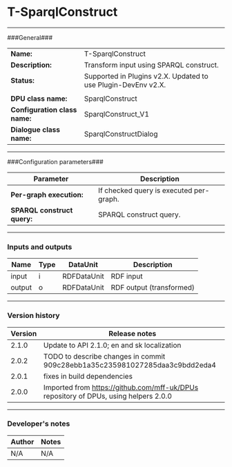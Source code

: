 # T-SparqlConstruct #
----------

###General###

|                              |                                                                              |
|------------------------------|------------------------------------------------------------------------------|
|**Name:**                     |T-SparqlConstruct                                                             |
|**Description:**              |Transform input using SPARQL construct.                                       |
|**Status:**                   |Supported in Plugins v2.X. Updated to use Plugin-DevEnv v2.X.       |
|                              |                                                                              |
|**DPU class name:**           |SparqlConstruct                                                               | 
|**Configuration class name:** |SparqlConstruct_V1                                                            |
|**Dialogue class name:**      |SparqlConstructDialog                                                         |

***

###Configuration parameters###

|Parameter                           |Description                                                              |
|------------------------------------|-------------------------------------------------------------------------|
|**Per-graph execution:**            |If checked query is executed per-graph.                                  |
|**SPARQL construct query:**         |SPARQL construct query.                                                  |

***

### Inputs and outputs ###

|Name           |Type           |DataUnit           |Description                                  |
|---------------|---------------|-------------------|---------------------------------------------|
|input          |i              |RDFDataUnit        |RDF input                                    |
|output         |o              |RDFDataUnit        |RDF output (transformed)                     |

***

### Version history ###

|Version          |Release notes               |
|-----------------|----------------------------|
|2.1.0            | Update to API 2.1.0; en and sk localization      |
|2.0.2            | TODO to describe changes in commit 909c28ebb1a35c235981027285daa3c9bdd2eda4|
|2.0.1            | fixes in build dependencies |
|2.0.0            | Imported from https://github.com/mff-uk/DPUs repository of DPUs, using helpers 2.0.0                         |


***

### Developer's notes ###

|Author           |Notes                           |
|-----------------|--------------------------------|
|N/A              |N/A                             | 
